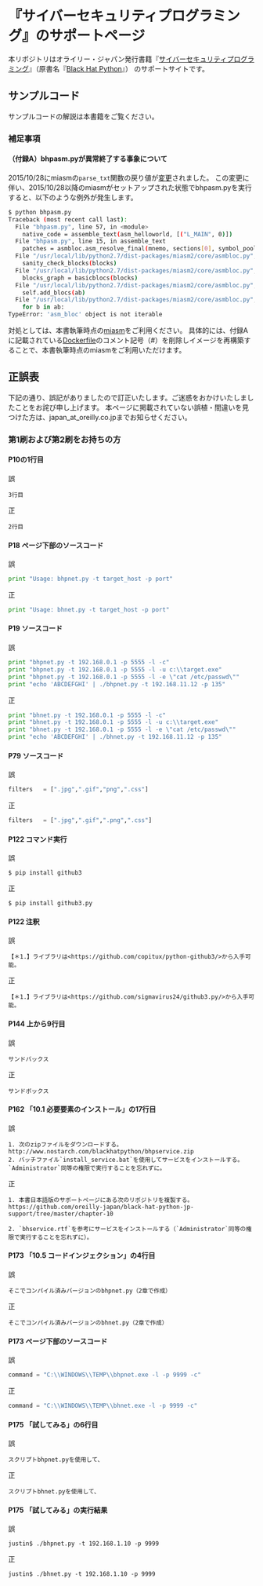 # 『サイバーセキュリティプログラミング』のサポートページ

本リポジトリはオライリー・ジャパン発行書籍『[サイバーセキュリティプログラミング](http://www.oreilly.co.jp/books/9784873117317/)』（原書名『[Black Hat Python](https://www.nostarch.com/blackhatpython)』） のサポートサイトです。

## サンプルコード

サンプルコードの解説は本書籍をご覧ください。

### 補足事項

#### （付録A）bhpasm.pyが異常終了する事象について

2015/10/28にmiasmの`parse_txt`関数の戻り値が[変更](https://github.com/cea-sec/miasm/commit/dfdcae8bfeefc5c4395ee1e909bab83e211ffefb)されました。
この変更に伴い、2015/10/28以降のmiasmがセットアップされた状態でbhpasm.pyを実行すると、以下のような例外が発生します。
```sh
$ python bhpasm.py
Traceback (most recent call last):
  File "bhpasm.py", line 57, in <module>
    native_code = assemble_text(asm_helloworld, [("L_MAIN", 0)])
  File "bhpasm.py", line 15, in assemble_text
    patches = asmbloc.asm_resolve_final(mnemo, sections[0], symbol_pool)
  File "/usr/local/lib/python2.7/dist-packages/miasm2/core/asmbloc.py", line 1050, in asm_resolve_final
    sanity_check_blocks(blocks)
  File "/usr/local/lib/python2.7/dist-packages/miasm2/core/asmbloc.py", line 1031, in sanity_check_blocks
    blocks_graph = basicblocs(blocks)
  File "/usr/local/lib/python2.7/dist-packages/miasm2/core/asmbloc.py", line 1097, in __init__
    self.add_blocs(ab)
  File "/usr/local/lib/python2.7/dist-packages/miasm2/core/asmbloc.py", line 1107, in add_blocs
    for b in ab:
TypeError: 'asm_bloc' object is not iterable
```

対処としては、本書執筆時点の[miasm](https://github.com/cea-sec/miasm/tree/dcc488ec39d9a96b70c728ccdbcd43e62b25ae99)をご利用ください。
具体的には、付録Aに記載されている[Dockerfile](/appendix-A/bhp_miasm/Dockerfile)のコメント記号（#）を削除しイメージを再構築することで、本書執筆時点のmiasmをご利用いただけます。

## 正誤表

下記の通り、誤記がありましたので訂正いたします。ご迷惑をおかけいたしましたことをお詫び申し上げます。
本ページに掲載されていない誤植・間違いを見つけた方は、japan_at_oreilly.co.jpまでお知らせください。

### 第1刷および第2刷をお持ちの方

#### P10の1行目

誤

```
3行目
```

正

```
2行目
```

#### P18 ページ下部のソースコード

誤

```python
print "Usage: bhpnet.py -t target_host -p port"
```

正

```python
print "Usage: bhnet.py -t target_host -p port"
```

#### P19 ソースコード

誤

```python
print "bhpnet.py -t 192.168.0.1 -p 5555 -l -c"
print "bhpnet.py -t 192.168.0.1 -p 5555 -l -u c:\\target.exe"
print "bhpnet.py -t 192.168.0.1 -p 5555 -l -e \"cat /etc/passwd\""
print "echo 'ABCDEFGHI' | ./bhpnet.py -t 192.168.11.12 -p 135"
```

正

```python
print "bhnet.py -t 192.168.0.1 -p 5555 -l -c"
print "bhnet.py -t 192.168.0.1 -p 5555 -l -u c:\\target.exe"
print "bhnet.py -t 192.168.0.1 -p 5555 -l -e \"cat /etc/passwd\""
print "echo 'ABCDEFGHI' | ./bhnet.py -t 192.168.11.12 -p 135"
```

#### P79 ソースコード

誤

```python
filters   = [".jpg",".gif","png",".css"]
```

正

```python
filters   = [".jpg",".gif",".png",".css"]
```

#### P122 コマンド実行

誤

```
$ pip install github3
```

正

```
$ pip install github3.py
```

#### P122 注釈

誤

```
【＊1.】ライブラリは<https://github.com/copitux/python-github3/>から入手可能。
```

正

```
【＊1.】ライブラリは<https://github.com/sigmavirus24/github3.py/>から入手可能。
```

#### P144 上から9行目

誤

```
サンドバックス
```

正

```
サンドボックス
```

#### P162 「10.1 必要要素のインストール」の17行目

誤

```
1. 次のzipファイルをダウンロードする。
http://www.nostarch.com/blackhatpython/bhpservice.zip
2. バッチファイル`install_service.bat`を使用してサービスをインストールする。`Administrator`同等の権限で実行することを忘れずに。
```

正

```
1. 本書日本語版のサポートページにある次のリポジトリを複製する。
https://github.com/oreilly-japan/black-hat-python-jp-support/tree/master/chapter-10

2. `bhservice.rtf`を参考にサービスをインストールする（`Administrator`同等の権限で実行することを忘れずに）。
```



#### P173 「10.5 コードインジェクション」の4行目

誤

```
そこでコンパイル済みバージョンのbhpnet.py（2章で作成）
```

正

```
そこでコンパイル済みバージョンのbhnet.py（2章で作成）
```

#### P173 ページ下部のソースコード

誤

```python
command = "C:\\WINDOWS\\TEMP\\bhpnet.exe -l -p 9999 -c"
```

正

```python
command = "C:\\WINDOWS\\TEMP\\bhnet.exe -l -p 9999 -c"
```

#### P175 「試してみる」の6行目

誤

```
スクリプトbhpnet.pyを使用して、
```

正

```
スクリプトbhnet.pyを使用して、
```

#### P175 「試してみる」の実行結果

誤

```shell-session
justin$ ./bhpnet.py -t 192.168.1.10 -p 9999
```

正

```shell-session
justin$ ./bhnet.py -t 192.168.1.10 -p 9999
```
